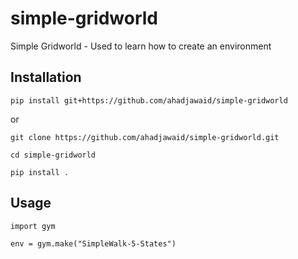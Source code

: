 # simple-gridworld
Simple Gridworld - Used to learn how to create an environment

## Installation 
```
pip install git+https://github.com/ahadjawaid/simple-gridworld
```

or 

```
git clone https://github.com/ahadjawaid/simple-gridworld.git

cd simple-gridworld

pip install .
```

## Usage
```
import gym

env = gym.make("SimpleWalk-5-States")

```